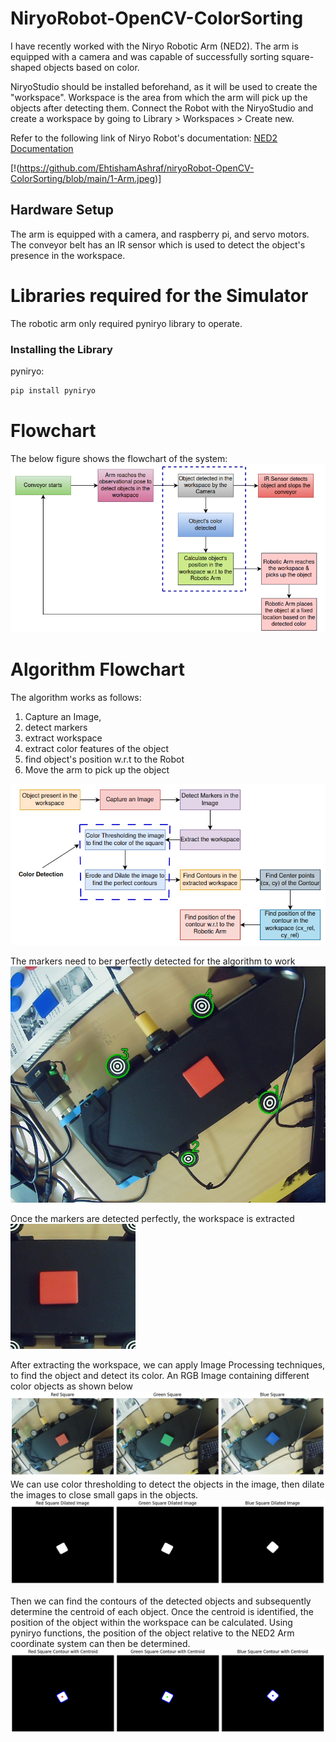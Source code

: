 # NiryoRobot-OpenCV-ColorSorting
I have recently worked with the Niryo Robotic Arm (NED2). The arm is equipped with a camera and was capable of successfully sorting 
square-shaped objects based on color.

NiryoStudio should be installed beforehand, as it will be used to create the "workspace". Workspace is the area from which the arm will pick up the objects after detecting them. Connect the Robot with the NiryoStudio and create a workspace by going to Library > Workspaces > Create new.

Refer to the following link of Niryo Robot's documentation: [NED2 Documentation](https://docs.niryo.com/dev/pyniryo/v1.0.5/en/source/vision/image_processing_overview.html) 


[!(https://github.com/EhtishamAshraf/niryoRobot-OpenCV-ColorSorting/blob/main/1-Arm.jpeg)]

## Hardware Setup
The arm is equipped with a camera, and raspberry pi, and servo motors. The conveyor belt has an IR sensor which is used to detect the object's presence in the workspace.

# Libraries required for the Simulator
The robotic arm only required pyniryo library to operate.

### Installing the Library

pyniryo:
```bash
pip install pyniryo
```

# Flowchart
The below figure shows the flowchart of the system:
![FlowChart](FlowChart.png)

# Algorithm Flowchart
The algorithm works as follows:
1. Capture an Image,
2. detect markers
3. extract workspace
4. extract color features of the object
5. find object's position w.r.t to the Robot
6. Move the arm to pick up the object

![Algorithm FLowchart](AlgorithmFlowChart.png)


The markers need to ber perfectly detected for the algorithm to work
![Detected Markers](Detected_Markers.jpg)

Once the markers are detected perfectly, the workspace is extracted
![Workspace Extraction](https://github.com/EhtishamAshraf/niryoRobot-OpenCV-ColorSorting/blob/main/Extracted_Workspace.jpg)

After extracting the workspace, we can apply Image Processing techniques, to find the object and detect its color.
An RGB Image containing different color objects as shown below
![RGB Image](https://github.com/EhtishamAshraf/niryoRobot-OpenCV-ColorSorting/blob/main/RGB%20Images.png)
We can use color thresholding to detect the objects in the image, then dilate the images to close small gaps in the objects.
![Dilated Images](https://github.com/EhtishamAshraf/niryoRobot-OpenCV-ColorSorting/blob/main/DIlated%20Images.png)

Then we can find the contours of the detected objects and subsequently determine the centroid of each object. Once the centroid is identified, the position of the object within the workspace can be calculated. Using pyniryo functions, the position of the object relative to the NED2 Arm coordinate system can then be determined.
![Contours and Centroid Detection](https://github.com/EhtishamAshraf/niryoRobot-OpenCV-ColorSorting/blob/main/Contours_with_Centroids.png)
